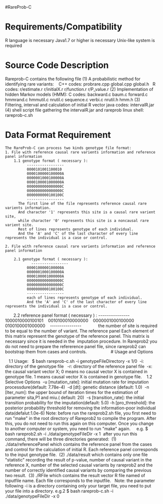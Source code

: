 #RareProb-C
# Requirements/Compatibility
   R language is necessary
   Java1.7 or higher is necessary
   Unix-like system is required           
   
# Source Code Description
  Rareprob-C contains the following file
   (1) A probabilistic method for identifying rare variants:   
        C++ codes: probrare.cpp global.cpp global.h  
        R codes: r/estimate.r r/initialX.r r/function.r r/P_value.r
  (2) Implementation of hidden Markov models (HMM):
        C codes: backward.c baum.c forward.c hmmrand.c hmmutil.c nrutil.c sequence.c verbi.c nrutil.h hmm.h
   (3) Filtering, interval and calculation of initial R vector 
        java codes: intervalR.jar
  (4) shell script file gathering the intervalR.jar and rareprob
       linux shell: rareprob-c.sh
    
# Data Format Requirement    
    The RareProb-C can process two kinds genotype file format:
    1. File with reference causal rare varients information and reference panel information
        1.1 genotype format ( necessary ):    
              -----------------           
              0000101001100010   
              0000100000100000A   
              0000001000100000A   
              0000100001000000A   
              0000000000000000C    
              0000000000000000C    
              0000000000100100C    
              -----------------
          The first line of the file represents reference causal rare varients information. 
          And character '1' represents this site is a causal rare varient site, 
          while character '0' represents this site is a noncausal rare varient site. 
          Rest of lines represents genotype of each individual. 
          And the 'A' and 'C' of the last character of every line represents the individual is a case or control. 

    2. File with reference causal rare varients information and reference panel information
        
        2.1 genotype format ( necessary ):
                -----------------
              0000100000100000A  
              0000001000100000A 
              0000100001000000A  
              0000000000000000C 
              0000000000000000C    
              0000000000100100C  
              ----------------- 
              each of lines represents genotype of each individual.
              And the 'A' and 'C' of the last character of every line represents the individual is a case or control. 
          2.2 reference panel format ( necessary ) :
                ----------------          
                1000010000100101   
                0010100010000000   
                0000001000100000    
                0100100001000000   
                ----------------
              the number of site is required to be equal to the number of variant. The reference panel Each element of this matrix represent the genotype of the reference panel. This matrix is necessary since it is needed in the  imputation procedure. In Rareprob2 you do not need to prepare the refererence panel file, since rareprob2 can bootstrap them from cases and controls.    
              
  # Usage and Options 
    
    1.1 Usage:  
    $ bash rareprob-c.sh -i genotypeFileDirectory -x 1/0 
    -i: directory of the genotype file  
    -r: directory of the reference panel file 
    -x: the causal variant vector X; 0 means no causal vector X is contained in genotype file. 1 means causal vector X is contained in genotype file.
    1.2 Selective Options 
    -u [mutation_rate]: initial mutation rate for imputation processdure(default: 7.78e-4) 
    -d [dt]: genetic distance (default: 1.0) 
    -n [Iter_num]: the upper bound of iteration times for the estimation of parameter sita,P1 and miu.( default: 20) 
    -s [transition_rate]: the initial transition probability for the imputation(default: 5.0)
    -h [pro_threshold]: the posterior probability threshold for removing the information-poor individual data(defalut:1.0e-6)
    Note: before run the rareprob2.sh file, you first need to run "make" in the root directory of Rareprob2 to compile the program. After this, you do not need to run this again on this computer. Once you change to another computer or system, you need to run "make" again. 
    e.g. $ bash rareprob2.sh -i ./data/genotypeFileDir -x 1
 after you run this command, there will be three directories generated: 
 (1) ./data/referencePanel which contains the reference panel from the cases and control for the calculation of initial R. Each reference panel corresponds to the input genotype file.
 (2) ./data/result which contains only one file "statistic" recording the result of p-value, number of causal variant in the reference X, number of the selected causal variants by rareprob2 and the number of correctly identified causal variants by comparing the previous two result.
 (3) ./RFile which contains the result vector R file named of inputfile name. Each file corresponds to the inputfile.   Note: the parameter following -i is a directory containing only your target file, you need to put your file into a directory. e.g.2 $ bash rareprob-c.sh -i ./data/genotypeFileDir -x 0
    
